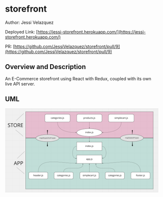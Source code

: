 # storefront

Author: Jessi Velazquez

Deployed Link: [https://jessi-storefront.herokuapp.com/](https://jessi-storefront.herokuapp.com/)

PR: [https://github.com/JessiVelazquez/storefront/pull/9](https://github.com/JessiVelazquez/storefront/pull/9)


## Overview and Description

An E-Commerce storefront using React with Redux, coupled with its own live API server.


## UML

![UML](./UML.png)

